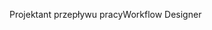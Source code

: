 <span data-ttu-id="41ec1-101">Projektant przepływu pracy</span><span class="sxs-lookup"><span data-stu-id="41ec1-101">Workflow Designer</span></span>
